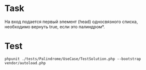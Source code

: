 # Task

На вход подается первый элемент (head) односвязного списка, необходимо вернуть true, если это палиндром*.

# Test

```
phpunit ./tests/Palindrome/UseCase/TestSolution.php --bootstrap vendor/autoload.php
